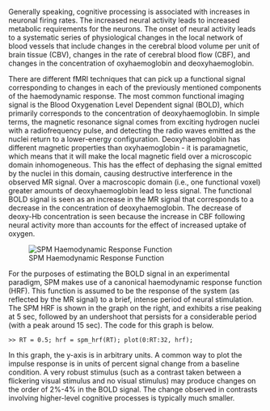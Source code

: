 Generally speaking, cognitive processing is associated with increases in
neuronal firing rates. The increased neural activity leads to increased
metabolic requirements for the neurons. The onset of neural activity
leads to a systematic series of physiological changes in the local
network of blood vessels that include changes in the cerebral blood
volume per unit of brain tissue (CBV), changes in the rate of cerebral
blood flow (CBF), and changes in the concentration of oxyhaemoglobin and
deoxyhaemoglobin.

There are different fMRI techniques that can pick up a functional signal
corresponding to changes in each of the previously mentioned components
of the haemodynamic response. The most common functional imaging signal
is the Blood Oxygenation Level Dependent signal (BOLD), which primarily
corresponds to the concentration of deoxyhaemoglobin. In simple terms,
the magnetic resonance signal comes from exciting hydrogen nuclei with a
radiofrequency pulse, and detecting the radio waves emitted as the
nuclei return to a lower-energy configuration. Deoxyhaemoglobin has
different magnetic properties than oxyhaemoglobin - it is paramagnetic,
which means that it will make the local magnetic field over a
microscopic domain inhomogeneous. This has the effect of dephasing the
signal emitted by the nuclei in this domain, causing destructive
interference in the observed MR signal. Over a macroscopic domain (i.e.,
one functional voxel) greater amounts of deoxyhaemoglobin lead to less
signal. The functional BOLD signal is seen as an increase in the MR
signal that corresponds to a decrease in the concentration of
deoxyhaemoglobin. The decrease of deoxy-Hb concentration is seen because
the increase in CBF following neural activity more than accounts for the
effect of increased uptake of oxygen.

<figure>
<img src="SPM_hemodynamic_response_function.png"
title="SPM Haemodynamic Response Function" />
<figcaption>SPM Haemodynamic Response Function</figcaption>
</figure>

For the purposes of estimating the BOLD signal in an experimental
paradigm, SPM makes use of a canonical haemodynamic response function
(HRF). This function is assumed to be the response of the system (as
reflected by the MR signal) to a brief, intense period of neural
stimulation. The SPM HRF is shown in the graph on the right, and
exhibits a rise peaking at 5 sec, followed by an undershoot that
persists for a considerable period (with a peak around 15 sec). The code
for this graph is below.

`>> RT = 0.5; hrf = spm_hrf(RT); plot(0:RT:32, hrf);`

In this graph, the y-axis is in arbitrary units. A common way to plot
the impulse response is in units of percent signal change from a
baseline condition. A very robust stimulus (such as a contrast taken
between a flickering visual stimulus and no visual stimulus) may produce
changes on the order of 2%-4% in the BOLD signal. The change observed in
contrasts involving higher-level cognitive processes is typically much
smaller.
